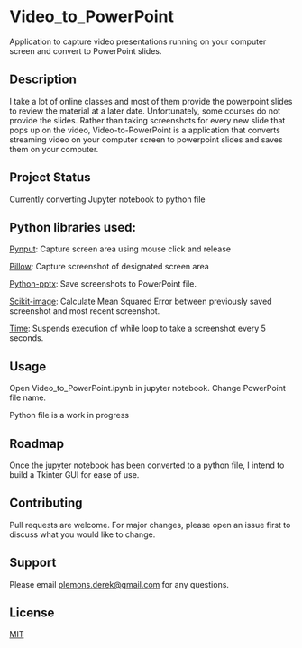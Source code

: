 # Video_to_PowerPoint

Application to capture video presentations running on your computer screen and convert to PowerPoint slides.

## Description

I take a lot of online classes and most of them provide the powerpoint slides to review the material at a later date. Unfortunately, some courses do not provide the slides. Rather than taking screenshots for every new slide that pops up on the video, Video-to-PowerPoint is a application that converts streaming video on your computer screen to powerpoint slides and saves them on your computer.

## Project Status

Currently converting Jupyter notebook to python file

## Python libraries used:

[Pynput](https://github.com/moses-palmer/pynput): Capture screen area using mouse click and release

[Pillow](https://github.com/python-pillow/Pillow): Capture screenshot of designated screen area

[Python-pptx](https://github.com/scanny/python-pptx): Save screenshots to PowerPoint file.

[Scikit-image](https://github.com/scikit-image/scikit-image): Calculate Mean Squared Error between previously saved screenshot and most recent screenshot.

[Time](https://docs.python.org/3/library/time.html): Suspends execution of while loop to take a screenshot every 5 seconds.


## Usage

Open Video_to_PowerPoint.ipynb in jupyter notebook. Change PowerPoint file name. 

Python file is a work in progress

## Roadmap

Once the jupyter notebook has been converted to a python file, I intend to build a Tkinter GUI for ease of use.

## Contributing
Pull requests are welcome. For major changes, please open an issue first to discuss what you would like to change.

## Support

Please email plemons.derek@gmail.com for any questions.

## License
[MIT](https://github.com/dplem/Video-to-PowerPoint/blob/main/LICENSE.txt)
